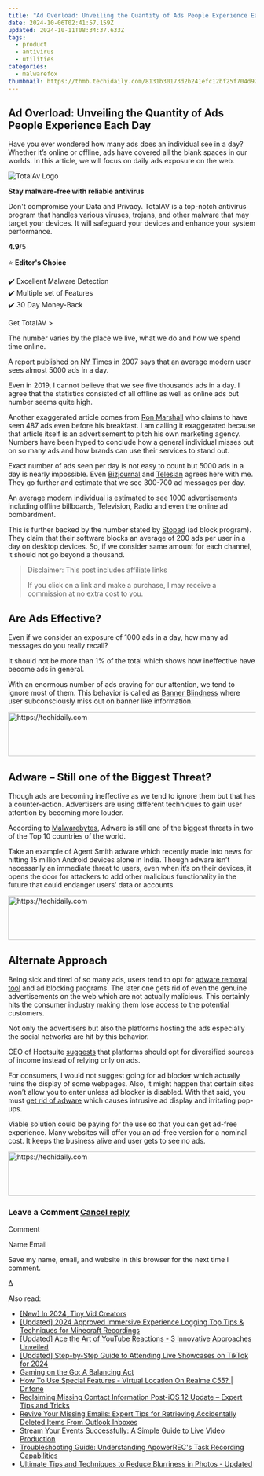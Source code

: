 ```yaml
---
title: "Ad Overload: Unveiling the Quantity of Ads People Experience Each Day"
date: 2024-10-06T02:41:57.159Z
updated: 2024-10-11T08:34:37.633Z
tags:
  - product
  - antivirus
  - utilities
categories:
  - malwarefox
thumbnail: https://thmb.techidaily.com/8131b30173d2b241efc12bf25f704d9229322eedc156666a853f82f3e47dee0b.jpg
---
```


## Ad Overload: Unveiling the Quantity of Ads People Experience Each Day

Have you ever wondered how many ads does an individual see in a day? Whether it’s online or offline, ads have covered all the blank spaces in our worlds. In this article, we will focus on daily ads exposure on the web.

![TotalAv Logo](https://www.malwarefox.com/wp-content/uploads/2024/02/totalav-svg.webp "totalav-svg")

**Stay malware-free with reliable antivirus**

Don't compromise your Data and Privacy. TotalAV is a top-notch antivirus program that handles various viruses, trojans, and other malware that may target your devices. It will safeguard your devices and enhance your system performance.

**4.9**/5

⭐ **Editor's Choice**

✔️ Excellent Malware Detection  
✔️ Multiple set of Features  
✔️ 30 Day Money-Back

[](https://tools.techidaily.com/malwarefox/products/) Get TotalAV > 

The number varies by the place we live, what we do and how we spend time online.

A [report published on NY Times](https://www.nytimes.com/2007/01/15/business/media/15everywhere.html) in 2007 says that an average modern user sees almost 5000 ads in a day.

Even in 2019, I cannot believe that we see five thousands ads in a day. I agree that the statistics consisted of all offline as well as online ads but number seems quite high.

Another exaggerated article comes from [Ron Marshall](https://www.redcrowmarketing.com/2015/09/10/many-ads-see-one-day/) who claims to have seen 487 ads even before his breakfast. I am calling it exaggerated because that article itself is an advertisement to pitch his own marketing agency. Numbers have been hyped to conclude how a general individual misses out on so many ads and how brands can use their services to stand out.

Exact number of ads seen per day is not easy to count but 5000 ads in a day is nearly impossible. Even [Bizjournal](https://www.bizjournals.com/bizjournals/how-to/marketing/2017/09/do-we-really-see-4-000-ads-a-day.html) and [Telesian](https://blog.telesian.com/how-many-advertisements-do-we-see-each-day/) agrees here with me. They go further and estimate that we see 300-700 ad messages per day.

An average modern individual is estimated to see 1000 advertisements including offline billboards, Television, Radio and even the online ad bombardment.

This is further backed by the number stated by [Stopad](https://stopad.io/blog/ads-seen-daily) (ad block program). They claim that their software blocks an average of 200 ads per user in a day on desktop devices. So, if we consider same amount for each channel, it should not go beyond a thousand.

>  Disclaimer: This post includes affiliate links
>
>  If you click on a link and make a purchase, I may receive a commission at no extra cost to you.
>

## Are Ads Effective?

Even if we consider an exposure of 1000 ads in a day, how many ad messages do you really recall?

It should not be more than 1% of the total which shows how ineffective have become ads in general.

With an enormous number of ads craving for our attention, we tend to ignore most of them. This behavior is called as [Banner Blindness](https://en.wikipedia.org/wiki/Banner%5Fblindness) where user subconsciously miss out on banner like information.

<!-- affiliate ads begin -->
<a href="https://appsumo.8odi.net/c/5597632/2049363/7443" target="_top" id="2049363">
  <img src="//a.impactradius-go.com/display-ad/7443-2049363" border="0" alt="https://techidaily.com" width="728" height="90"/>
</a>
<img height="0" width="0" src="https://appsumo.8odi.net/i/5597632/2049363/7443" style="position:absolute;visibility:hidden;" border="0" />
<!-- affiliate ads end -->

## Adware – Still one of the Biggest Threat?

Though ads are becoming ineffective as we tend to ignore them but that has a counter-action. Advertisers are using different techniques to gain user attention by becoming more louder.

According to [Malwarebytes](https://resources.malwarebytes.com/files/2019/01/Malwarebytes-Labs-2019-State-of-Malware-Report-2.pdf), Adware is still one of the biggest threats in two of the Top 10 countries of the world.

Take an example of Agent Smith adware which recently made into news for hitting 15 million Android devices alone in India. Though adware isn’t necessarily an immediate threat to users, even when it’s on their devices, it opens the door for attackers to add other malicious functionality in the future that could endanger users’ data or accounts.

<!-- affiliate ads begin -->
<a href="https://appsumo.8odi.net/c/5597632/2075471/7443" target="_top" id="2075471">
  <img src="//a.impactradius-go.com/display-ad/7443-2075471" border="0" alt="https://techidaily.com" width="728" height="90"/>
</a>
<img height="0" width="0" src="https://appsumo.8odi.net/i/5597632/2075471/7443" style="position:absolute;visibility:hidden;" border="0" />
<!-- affiliate ads end -->

## Alternate Approach

Being sick and tired of so many ads, users tend to opt for [adware removal tool](https://tools.techidaily.com/malwarefox/products/) and ad blocking programs. The later one gets rid of even the genuine advertisements on the web which are not actually malicious. This certainly hits the consumer industry making them lose access to the potential customers.

Not only the advertisers but also the platforms hosting the ads especially the social networks are hit by this behavior.

CEO of Hootsuite [suggests](https://www.linkedin.com/pulse/have-we-reached-peak-ad-social-media-ryan-holmes/) that platforms should opt for diversified sources of income instead of relying only on ads.

For consumers, I would not suggest going for ad blocker which actually ruins the display of some webpages. Also, it might happen that certain sites won’t allow you to enter unless ad blocker is disabled. With that said, you must [get rid of adware](https://tools.techidaily.com/malwarefox/products/) which causes intrusive ad display and irritating pop-ups.

Viable solution could be paying for the use so that you can get ad-free experience. Many websites will offer you an ad-free version for a nominal cost. It keeps the business alive and user gets to see no ads.

<!-- affiliate ads begin -->
<a href="https://appsumo.8odi.net/c/5597632/2151858/7443" target="_top" id="2151858">
  <img src="//a.impactradius-go.com/display-ad/7443-2151858" border="0" alt="https://techidaily.com" width="600" height="90"/>
</a>
<img height="0" width="0" src="https://appsumo.8odi.net/i/5597632/2151858/7443" style="position:absolute;visibility:hidden;" border="0" />
<!-- affiliate ads end -->

### Leave a Comment [Cancel reply](https://tools.techidaily.com/malwarefox/products/)

Comment

Name Email 

Save my name, email, and website in this browser for the next time I comment.

Δ

<ins class="adsbygoogle"
     style="display:block"
     data-ad-format="autorelaxed"
     data-ad-client="ca-pub-7571918770474297"
     data-ad-slot="1223367746"></ins>

<ins class="adsbygoogle"
     style="display:block"
     data-ad-client="ca-pub-7571918770474297"
     data-ad-slot="8358498916"
     data-ad-format="auto"
     data-full-width-responsive="true"></ins>

<span class="atpl-alsoreadstyle">Also read:</span>
<div><ul>
<li><a href="https://youtube-lab.techidaily.com/n-2024-tiny-vid-creators/"><u>[New] In 2024, Tiny Vid Creators</u></a></li>
<li><a href="https://visual-screen-recording.techidaily.com/updated-2024-approved-immersive-experience-logging-top-tips-and-techniques-for-minecraft-recordings/"><u>[Updated] 2024 Approved Immersive Experience Logging Top Tips & Techniques for Minecraft Recordings</u></a></li>
<li><a href="https://youtube-video-recordings.techidaily.com/updated-ace-the-art-of-youtube-reactions-3-innovative-approaches-unveiled/"><u>[Updated] Ace the Art of YouTube Reactions - 3 Innovative Approaches Unveiled</u></a></li>
<li><a href="https://tiktok-video-recordings.techidaily.com/updated-step-by-step-guide-to-attending-live-showcases-on-tiktok-for-2024/"><u>[Updated] Step-by-Step Guide to Attending Live Showcases on TikTok for 2024</u></a></li>
<li><a href="https://games-able.techidaily.com/gaming-on-the-go-a-balancing-act/"><u>Gaming on the Go: A Balancing Act</u></a></li>
<li><a href="https://change-location.techidaily.com/how-to-use-special-features-virtual-location-on-realme-c55-drfone-by-drfone-virtual-android/"><u>How To Use Special Features - Virtual Location On Realme C55? | Dr.fone</u></a></li>
<li><a href="https://discover-comparisons.techidaily.com/reclaiming-missing-contact-information-post-ios-12-update-expert-tips-and-tricks/"><u>Reclaiming Missing Contact Information Post-iOS 12 Update – Expert Tips and Tricks</u></a></li>
<li><a href="https://discover-comparisons.techidaily.com/revive-your-missing-emails-expert-tips-for-retrieving-accidentally-deleted-items-from-outlook-inboxes/"><u>Revive Your Missing Emails: Expert Tips for Retrieving Accidentally Deleted Items From Outlook Inboxes</u></a></li>
<li><a href="https://discover-comparisons.techidaily.com/stream-your-events-successfully-a-simple-guide-to-live-video-production/"><u>Stream Your Events Successfully: A Simple Guide to Live Video Production</u></a></li>
<li><a href="https://discover-comparisons.techidaily.com/troubleshooting-guide-understanding-apowerrecs-task-recording-capabilities/"><u>Troubleshooting Guide: Understanding ApowerREC's Task Recording Capabilities</u></a></li>
<li><a href="https://discover-comparisons.techidaily.com/ultimate-tips-and-techniques-to-reduce-blurriness-in-photos-updated/"><u>Ultimate Tips and Techniques to Reduce Blurriness in Photos - Updated</u></a></li>
</ul></div>

